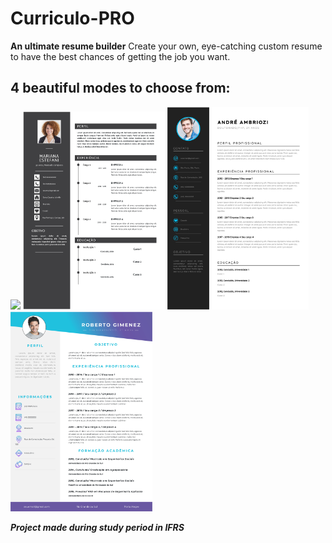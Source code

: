# Curriculo-PRO
**An ultimate resume builder**
Create your own, eye-catching custom resume to have the best chances of getting the job you want.

## 4 beautiful modes to choose from:
<img src="gerador-curriculo/imagens/modelo1.jpg" width="45%"></img> 
<img src="gerador-curriculo/imagens/modelo2.jpg" width="45%"></img> 
<img src="gerador-curriculo/imagens/modelo3.jpg" width="45%"></img> 
<img src="gerador-curriculo/imagens/modelo4.jpg" width="45%"></img>

_**Project made during study period in IFRS**_



